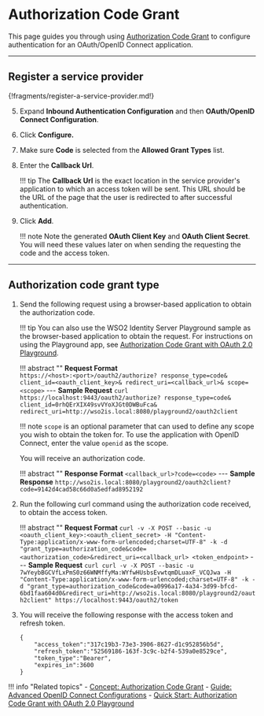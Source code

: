 # Authorization Code Grant

This page guides you through using [Authorization Code Grant](../../references/concepts/authorization/authorization-code-grant/) 
to configure authentication for an OAuth/OpenID Connect application. 

----

## Register a service provider

{!fragments/register-a-service-provider.md!}

5. Expand **Inbound Authentication Configuration** and then **OAuth/OpenID Connect Configuration**. 

6. Click **Configure.**   

7. Make sure **Code** is selected from the **Allowed Grant Types** list.
        
8. Enter the **Callback Url**.

    !!! tip
        The **Callback Url** is the exact location in the service provider's application to which an access token will 
        be sent. This URL should be the URL of the page that the user is redirected to after successful authentication.
            
9.  Click **Add**. 

    !!! note
        Note the generated **OAuth Client Key** and **OAuth Client Secret**. You will need these values later on when sending 
        the requesting the code and the access token.

----

## Authorization code grant type

1. Send the following request using a browser-based application to obtain the authorization code. 

    !!! tip
        You can also use the WSO2 Identity Server Playground sample as the browser-based application to obtain the request. For instructions on using the Playground app, see [Authorization Code Grant with OAuth 2.0 Playground](../../quick-starts/auth-code-playground).

    !!! abstract ""
        **Request Format**    
        ```
        https://<host>:<port>/oauth2/authorize?
        response_type=code&
        client_id=<oauth_client_key>&
        redirect_uri=<callback_url>&
        scope=<scope>
        ```
        ---
        **Sample Request**
        ```curl
        https://localhost:9443/oauth2/authorize?
        response_type=code&
        client_id=0rhQErXIX49svVYoXJGt0DWBuFca&
        redirect_uri=http://wso2is.local:8080/playground2/oauth2client
        ```

    !!! note
        `scope` is an optional parameter that can used to define any scope you wish to obtain the token for. To use the application with OpenID Connect, enter the value `openid` as the scope.
    
    You will receive an authorization code. 

    !!! abstract ""
        **Response Format**
        ```
        <callback_url>?code=<code>
        ```
        ---
        **Sample Response**
        ```
        http://wso2is.local:8080/playground2/oauth2client?code=9142d4cad58c66d0a5edfad8952192
        ```

2. Run the following curl command using the authorization code received, to obtain the access token. 

    !!! abstract ""
        **Request Format**
        ```
        curl -v -X POST --basic -u <oauth_client_key>:<oauth_client_secret> -H "Content-Type:application/x-www-form-urlencoded;charset=UTF-8" -k -d "grant_type=authorization_code&code=<authorization_code>&redirect_uri=<callback_url> <token_endpoint>
        ```
        ---
        **Sample Request**
        ```curl
        curl -v -X POST --basic -u 7wYeybBGCVfLxPmS0z66WNMffyMa:WYfwHUsbsEvwtqmDLuaxF_VCQJwa -H "Content-Type:application/x-www-form-urlencoded;charset=UTF-8" -k -d "grant_type=authorization_code&code=a0996a17-4a34-3d99-bfcd-6bd1faa604d0&redirect_uri=http://wso2is.local:8080/playground2/oauth2client" https://localhost:9443/oauth2/token
        ```

3. You will receive the following response with the access token and refresh token. 

    ```
    {
        "access_token":"317c19b3-73e3-3906-8627-d1c952856b5d",
        "refresh_token":"52569186-163f-3c9c-b2f4-539a0e8529ce",
        "token_type":"Bearer",
        "expires_in":3600
    }
    ```

!!! info "Related topics"
    - [Concept: Authorization Code Grant](../../references/concepts/authorization/authorization-code-grant/)
    - [Guide: Advanced OpenID Connect Configurations](../../login/oauth-app-config-advanced)
    - [Quick Start: Authorization Code Grant with OAuth 2.0 Playground](../../quick-starts/auth-code-playground)
    